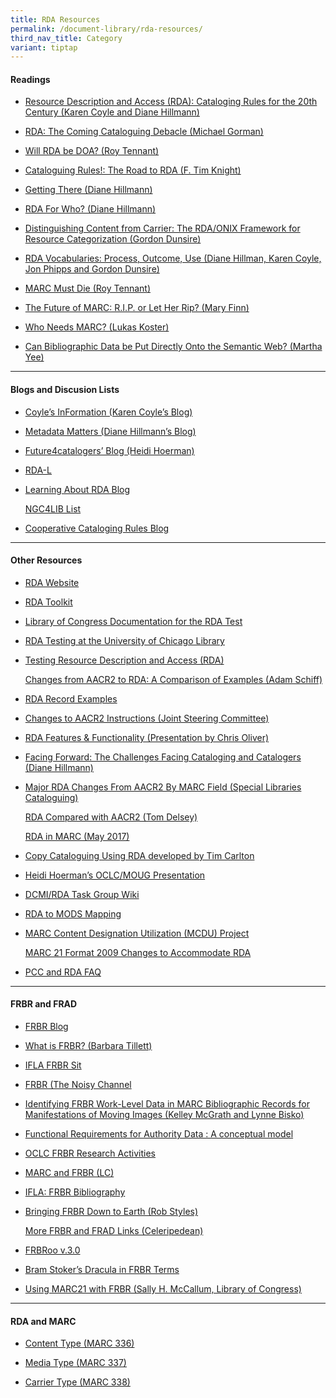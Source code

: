 ```yaml
---
title: RDA Resources
permalink: /document-library/rda-resources/
third_nav_title: Category
variant: tiptap
---
```

<h4><strong>Readings</strong></h4>
<ul data-tight="true" class="tight">
<li>
<p><a href="http://dlib.org/dlib/january07/coyle/01coyle.html" rel="noopener noreferrer nofollow" target="_blank">Resource Description and Access (RDA): Cataloging Rules for the 20th Century (Karen Coyle and Diane Hillmann)</a>
</p>
</li>
<li>
<p><a href="https://www.catalogingfutures.com/catalogingfutures/2007/12/michael-gorman.html" rel="noopener noreferrer nofollow" target="_blank">RDA: The Coming Cataloguing Debacle (Michael Gorman)</a>
</p>
</li>
<li>
<p><a href="http://www.libraryjournal.com/article/CA6422278.html" rel="noopener noreferrer nofollow" target="_blank">Will RDA be DOA? (Roy Tennant)</a>
</p>
</li>
<li>
<p><a href="http://pi.library.yorku.ca/dspace/handle/10315/2550" rel="noopener noreferrer nofollow" target="_blank">Cataloguing Rules!: The Road to RDA (F. Tim Knight)</a>
</p>
</li>
<li>
<p><a href="http://ecommons.library.cornell.edu/handle/1813/11620" rel="noopener noreferrer nofollow" target="_blank">Getting There (Diane Hillmann)</a>
</p>
</li>
<li>
<p><a href="https://github.com/dcmi/usage/blob/master/minutes/2006/2006-04-29.ub-agenda-seattle.pdf" rel="noopener noreferrer nofollow" target="_blank">RDA For Who? (Diane Hillmann)</a>
</p>
</li>
<li>
<p><a href="http://www.dlib.org/dlib/january07/dunsire/01dunsire.html" rel="noopener noreferrer nofollow" target="_blank">Distinguishing Content from Carrier: The RDA/ONIX Framework for Resource Categorization (Gordon Dunsire)</a>
</p>
</li>
<li>
<p><a href="http://www.dlib.org/dlib/january10/hillmann/01hillmann.html" rel="noopener noreferrer nofollow" target="_blank">RDA Vocabularies: Process, Outcome, Use (Diane Hillman, Karen Coyle, Jon Phipps and Gordon Dunsire)</a>
</p>
</li>
<li>
<p><a href="http://www.libraryjournal.com/article/CA250046.html" rel="noopener noreferrer nofollow" target="_blank">MARC Must Die (Roy Tennant)</a>
</p>
</li>
<li>
<p><a href="https://virginialibrariesjournal.org/20/volume/50/issue/1" rel="noopener noreferrer nofollow" target="_blank">The Future of MARC: R.I.P. or Let Her Rip? (Mary Finn)</a>
</p>
</li>
<li>
<p><a href="http://commonplace.net/2009/05/who-needs-marc/" rel="noopener noreferrer nofollow" target="_blank">Who Needs MARC? (Lukas Koster)</a>
</p>
</li>
<li>
<p><a href="http://escholarship.org/uc/item/91b1830k" rel="noopener noreferrer nofollow" target="_blank">Can Bibliographic Data be Put Directly Onto the Semantic Web? (Martha Yee)</a>
</p>
</li>
</ul>
<hr>
<h4><strong>Blogs and Discusion Lists</strong></h4>
<ul data-tight="true" class="tight">
<li>
<p><a href="http://kcoyle.blogspot.com/" rel="noopener noreferrer nofollow" target="_blank">Coyle’s InFormation (Karen Coyle’s Blog)</a>
</p>
</li>
<li>
<p><a href="http://managemetadata.org/blog/" rel="noopener noreferrer nofollow" target="_blank">Metadata Matters (Diane Hillmann’s Blog)</a>
</p>
</li>
<li>
<p><a href="https://www.ifla.org/wp-content/uploads/2019/05/assets/cataloguing/reports/ala-ccda_201307.pdf" rel="noopener noreferrer nofollow" target="_blank">Future4catalogers’ Blog (Heidi Hoerman)</a>
</p>
</li>
<li>
<p><a href="https://www.rdatoolkit.org/join_RDAL" rel="noopener noreferrer nofollow" target="_blank">RDA-L</a>
</p>
</li>
<li>
<p><a href="http://learningaboutrda.wordpress.com/" rel="noopener noreferrer nofollow" target="_blank">Learning About RDA Blog</a>
</p>
<p><a href="https://listserv.nd.edu/cgi-bin/wa?A0=NGC4LIB" rel="noopener noreferrer nofollow" target="_blank">NGC4LIB List</a>
</p>
</li>
<li>
<p><a href="http://coopcatwiki.blogspot.com/" rel="noopener noreferrer nofollow" target="_blank">Cooperative Cataloging Rules Blog</a>
</p>
</li>
</ul>
<hr>
<h4><strong>Other Resources</strong></h4>
<ul data-tight="true" class="tight">
<li>
<p><a href="https://www.loc.gov/aba/rda/" rel="noopener noreferrer nofollow" target="_blank">RDA Website</a>
</p>
</li>
<li>
<p><a href="http://www.rdatoolkit.org/" rel="noopener noreferrer nofollow" target="_blank">RDA Toolkit</a>
</p>
</li>
<li>
<p><a href="http://www.loc.gov/catdir/cpso/RDAtest/rdatest.html" rel="noopener noreferrer nofollow" target="_blank">Library of Congress Documentation for the RDA Test</a>
</p>
</li>
<li>
<p><a href="http://www.lib.uchicago.edu/staffweb/depts/cat/rda.html" rel="noopener noreferrer nofollow" target="_blank">RDA Testing at the University of Chicago Library</a>
</p>
</li>
<li>
<p><a href="http://www.loc.gov/bibliographic-future/rda/" rel="noopener noreferrer nofollow" target="_blank">Testing Resource Description and Access (RDA)</a>
</p>
<p><a href="http://eprints.rclis.org/18328/1/BCLAPresentation_20100427.pdf" rel="noopener noreferrer nofollow" target="_blank">Changes from AACR2 to RDA: A Comparison of Examples (Adam Schiff)</a>
</p>
</li>
<li>
<p><a href="" rel="noopener noreferrer nofollow" target="_blank">RDA Record Examples</a>
</p>
</li>
<li>
<p><a href="https://www.rdatoolkit.org/archivedsite/docs/5sec7rev.pdf" rel="noopener noreferrer nofollow" target="_blank">Changes to AACR2 Instructions (Joint Steering Committee)</a>
</p>
</li>
<li>
<p><a href="https://www.rdatoolkit.org/archivedsite/docs/iflasatellite-20080808-demo.pdf" rel="noopener noreferrer nofollow" target="_blank">RDA Features &amp; Functionality (Presentation by Chris Oliver)</a>
</p>
</li>
<li>
<p><a href="http://ecommons.library.cornell.edu/handle/1813/11536" rel="noopener noreferrer nofollow" target="_blank">Facing Forward: The Challenges Facing Cataloging and Catalogers (Diane Hillmann)</a>
</p>
</li>
<li>
<p><a href="https://www.special-cataloguing.com/cheats/rda_aacr2" rel="noopener noreferrer nofollow" target="_blank">Major RDA Changes From AACR2 By MARC Field (Special Libraries Cataloguing)</a>
</p>
<p><a href="https://www.slideserve.com/oshin/comparing-rda-and-aacr2" rel="noopener noreferrer nofollow" target="_blank">RDA Compared with AACR2 (Tom Delsey)</a>
</p>
<p><a href="https://www.itsmarc.com/crs/mergedProjects/helptop1/helptop1/variable_data_fields/rda_in_marc_bibliographic_data.htm" rel="noopener noreferrer nofollow" target="_blank">RDA in MARC (May 2017)</a>
</p>
</li>
<li>
<p><a href="https://www.loc.gov/catworkshop/RDA%20training%20materials/LC%20RDA%20Training/CopyCatFINAL" rel="noopener noreferrer nofollow" target="_blank">Copy Cataloguing Using RDA developed by Tim Carlton</a>
</p>
</li>
<li>
<p><a href="http://www.slideshare.net/HeidiHoerman/oclcmougpresentation-presentation" rel="noopener noreferrer nofollow" target="_blank">Heidi Hoerman’s OCLC/MOUG Presentation</a>
</p>
</li>
<li>
<p><a href="https://www.dublincore.org/groups/libraries/dcmirdataskgroup/" rel="noopener noreferrer nofollow" target="_blank">DCMI/RDA Task Group Wiki</a>
</p>
</li>
<li>
<p><a href="https://listserv.loc.gov/cgi-bin/wa?A2=ind0903&amp;L=MODS&amp;P=19816" rel="noopener noreferrer nofollow" target="_blank">RDA to MODS Mapping</a>
</p>
</li>
<li>
<p><a href="https://www.researchgate.net/publication/237748270_Comparison_of_MARC_Content_Designation_Utilization_in_OCLC_WorldCat_Records_with_National_Core_and_Minimal_Level_Record_Standards" rel="noopener noreferrer nofollow" target="_blank">MARC Content Designation Utilization (MCDU) Project</a>
</p>
<p><a href="http://www.loc.gov/marc/formatchanges-RDA.html" rel="noopener noreferrer nofollow" target="_blank">MARC 21 Format 2009 Changes to Accommodate RDA</a>
</p>
</li>
<li>
<p><a href="http://www.loc.gov/catdir/pcc/PCC-RDA-FAQ.html" rel="noopener noreferrer nofollow" target="_blank">PCC and RDA FAQ</a>
</p>
</li>
</ul>
<hr>
<h4><strong>FRBR and FRAD</strong></h4>
<ul data-tight="true" class="tight">
<li>
<p><a href="http://www.frbr.org/" rel="noopener noreferrer nofollow" target="_blank">FRBR Blog</a>
</p>
</li>
<li>
<p><a href="http://www.loc.gov/cds/downloads/FRBR.PDF" rel="noopener noreferrer nofollow" target="_blank">What is FRBR? (Barbara Tillett)</a>
</p>
</li>
<li>
<p><a href="http://www.ifla.org/en/publications/functional-requirements-for-bibliographic-records" rel="noopener noreferrer nofollow" target="_blank">IFLA FRBR Sit</a>
</p>
</li>
<li>
<p><a href="http://thenoisychannel.com/2009/03/10/functional-requirements-for-bibliographic-records/" rel="noopener noreferrer nofollow" target="_blank">FRBR (The Noisy Channel</a>
</p>
</li>
<li>
<p><a href="http://journal.code4lib.org/articles/775" rel="noopener noreferrer nofollow" target="_blank">Identifying FRBR Work-Level Data in MARC Bibliographic Records for Manifestations of Moving Images (Kelley McGrath and Lynne Bisko)</a>
</p>
</li>
<li>
<p><a href="https://repository.ifla.org/items/cd933926-a33c-4aff-93c5-2f047b41be0a" rel="noopener noreferrer nofollow" target="_blank">Functional Requirements for Authority Data : A conceptual model</a>
</p>
</li>
<li>
<p><a href="http://www.oclc.org/research/activities/past/orprojects/frbr/default.htm" rel="noopener noreferrer nofollow" target="_blank">OCLC FRBR Research Activities</a>
</p>
</li>
<li>
<p><a href="http://www.loc.gov/marc/marc-functional-analysis/frbr.html" rel="noopener noreferrer nofollow" target="_blank">MARC and FRBR (LC)</a>
</p>
</li>
<li>
<p><a href="" rel="noopener noreferrer nofollow" target="_blank">IFLA: FRBR Bibliography</a>
</p>
</li>
<li>
<p><a href="http://dynamicorange.com/2009/11/11/bringing-frbr-down-to-earth/" rel="noopener noreferrer nofollow" target="_blank">Bringing FRBR Down to Earth (Rob Styles)</a>
</p>
<p><a href="http://celeripedean.wordpress.com/2009/03/12/code4lib-and-frbr/" rel="noopener noreferrer nofollow" target="_blank">More FRBR and FRAD Links (Celeripedean)</a>
</p>
</li>
<li>
<p><a href="https://cidoc-crm.org/frbroo/ModelVersion/frbroo-v.-3.0" rel="noopener nofollow" target="_blank">FRBRoo v.3.0</a>
</p>
</li>
<li>
<p><a href="http://www.youtube.com/watch?v=LN0vKCFsXPE&amp;feature=player_embedded" rel="noopener noreferrer nofollow" target="_blank">Bram Stoker’s Dracula in FRBR Terms</a>
</p>
</li>
<li>
<p><a href="http://www.loc.gov/marc/marbi/2005/2005-report02.pdf" rel="noopener noreferrer nofollow" target="_blank">Using MARC21 with FRBR (Sally H. McCallum, Library of Congress)</a>
</p>
</li>
</ul>
<hr>
<h4><strong>RDA and MARC</strong></h4>
<ul data-tight="true" class="tight">
<li>
<p><a href="http://www.loc.gov/standards/valuelist/rdacontent.html" rel="noopener noreferrer nofollow" target="_blank">Content Type (MARC 336)</a>
</p>
</li>
<li>
<p><a href="http://www.loc.gov/standards/valuelist/rdamedia.html" rel="noopener noreferrer nofollow" target="_blank">Media Type (MARC 337)</a>
</p>
</li>
<li>
<p><a href="http://www.loc.gov/standards/valuelist/rdacarrier.html" rel="noopener noreferrer nofollow" target="_blank">Carrier Type (MARC 338)</a>
</p>
</li>
</ul>
<p></p>
